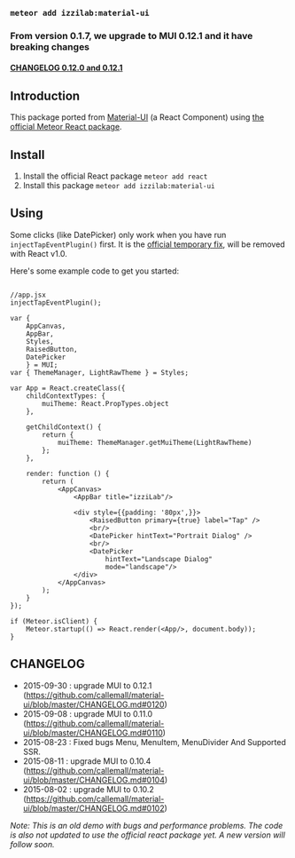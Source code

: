 ### `meteor add izzilab:material-ui`

### From version 0.1.7, we upgrade to MUI 0.12.1 and it have breaking changes
#### [CHANGELOG 0.12.0 and 0.12.1](https://github.com/callemall/material-ui/blob/master/CHANGELOG.md#0120)

## Introduction

This package ported from [Material-UI](http://material-ui.com) (a React Component) using [the official Meteor React package](http://react-in-meteor.readthedocs.org/).


## Install

1. Install the official React package `meteor add react`
2. Install this package `meteor add izzilab:material-ui`

## Using

Some clicks (like DatePicker) only work when you have run `injectTapEventPlugin()` first. It is the [official temporary fix](http://react-components.com/component/material-ui), will be removed with React v1.0.

Here's some example code to get you started:

```

//app.jsx
injectTapEventPlugin();

var {
    AppCanvas,
    AppBar,
    Styles,
    RaisedButton,
    DatePicker
    } = MUI;
var { ThemeManager, LightRawTheme } = Styles;

var App = React.createClass({
    childContextTypes: {
        muiTheme: React.PropTypes.object
    },

    getChildContext() {
        return {
            muiTheme: ThemeManager.getMuiTheme(LightRawTheme)
        };
    },

    render: function () {
        return (
            <AppCanvas>
                <AppBar title="izziLab"/>

                <div style={{padding: '80px',}}>
                    <RaisedButton primary={true} label="Tap" />
                    <br/>
                    <DatePicker hintText="Portrait Dialog" />
                    <br/>
                    <DatePicker
                        hintText="Landscape Dialog"
                        mode="landscape"/>
                </div>
            </AppCanvas>
        );
    }
});

if (Meteor.isClient) {
    Meteor.startup(() => React.render(<App/>, document.body));
}

```

## CHANGELOG
- 2015-09-30 : upgrade MUI to 0.12.1 (https://github.com/callemall/material-ui/blob/master/CHANGELOG.md#0120)
- 2015-09-08 : upgrade MUI to 0.11.0 (https://github.com/callemall/material-ui/blob/master/CHANGELOG.md#0110)
- 2015-08-23 : Fixed bugs Menu, MenuItem, MenuDivider And Supported SSR.
- 2015-08-11 : upgrade MUI to 0.10.4 (https://github.com/callemall/material-ui/blob/master/CHANGELOG.md#0104)
- 2015-08-02 : upgrade MUI to 0.10.2 (https://github.com/callemall/material-ui/blob/master/CHANGELOG.md#0102)

*Note: This is an old demo with bugs and performance problems. The code is also not updated to use the official react package yet. A new version will follow soon.*
